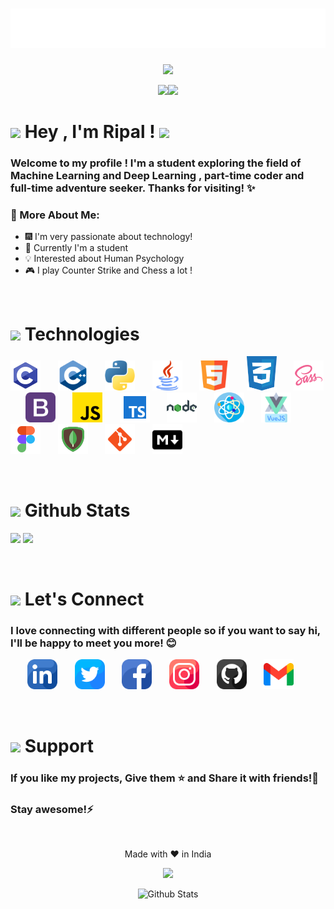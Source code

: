 <h1 align="center">
  <img src="https://github.com/ripalnakiya/ripalnakiya/blob/main/Images/name.svg" alt="Ripal Nakiya" />
</h1>

<p align="center">
<img src="https://media.giphy.com/media/M9gbBd9nbDrOTu1Mqx/giphy.gif" width="230">
</p>

<p align="center">
  <img src="https://git.io/typing-svg"><img src="https://readme-typing-svg.herokuapp.com?font=Sigmar&duration=4000&pause=1000&color=08D9D6&center=true&vCenter=true&width=435&lines=MERN+Stack+Development+%F0%9F%95%B8%EF%B8%8F;Machine+Learning+%F0%9F%A4%96;Love+C%2B%2B+and+Coffee+%E2%98%95">
 </p>
  
<h1>
  <img src="https://media.giphy.com/media/hvRJCLFzcasrR4ia7z/giphy.gif" width="32">
  Hey , I'm Ripal ! 
  <img src="https://media.giphy.com/media/12oufCB0MyZ1Go/giphy.gif" width="50">
</h1>

<h3>
  Welcome to my profile ! I'm a student exploring the field of Machine Learning and Deep Learning , part-time coder and full-time adventure seeker. Thanks for visiting! ✨
</h3>

### 🚀 More About Me:
- 🎆 I'm very passionate about technology!
- 🎯 Currently I'm a student
- 💡 Interested about Human Psychology
- 🎮 I play Counter Strike and Chess a lot !

<br>

<h1>
<img src="https://media.giphy.com/media/kDwMzy7iCHqLhvNj5D/giphy.gif" width="48">
  Technologies
</h1>

<p>
  <a><img width="48px" alt="C" title="C" src="./Images/Technologies/c.png"></a>
  &#8287;&#8287;&#8287;&#8287;&#8287;
  <a><img width="48px" alt="C++" title="C++" src="./Images/Technologies/cpp.png"></a>
  &#8287;&#8287;&#8287;&#8287;&#8287;
  <a><img width="48px" alt="Python" title="Python" src="./Images/Technologies/python.png"></a>
  &#8287;&#8287;&#8287;&#8287;&#8287;
  <a><img width="48px" alt="Java" title="Java" src="./Images/Technologies/java.png"></a>
  &#8287;&#8287;&#8287;&#8287;&#8287;
  <a><img width="48px" alt="HTML5" title="HTML5" src="./Images/Technologies/html5.png"></a>
  &#8287;&#8287;&#8287;&#8287;&#8287;
  <a><img width="48px" alt="CSS3" title="CSS3" src="./Images/Technologies/css.png"></a>
  &#8287;&#8287;&#8287;&#8287;&#8287;
  <a><img width="48px" alt="SASS" title="SASS" src="./Images/Technologies/sass.png"></a>
  &#8287;&#8287;&#8287;&#8287;&#8287;
  <a><img width="48px" alt="Bootstrap" title="Bootstrap" src="./Images/Technologies/bootstrap.png"></a>
  &#8287;&#8287;&#8287;&#8287;&#8287;
  <a><img width="48px" alt="JavaScript" title="JavaScript" src="./Images/Technologies/javascript.png"></a>
  &#8287;&#8287;&#8287;&#8287;&#8287;
  <a><img width="48px" alt="Typescript" title="Typescript" src="./Images/Technologies/typescript.png"></a>
  &#8287;&#8287;&#8287;&#8287;&#8287;
  <a><img width="48px" alt="NodeJS" title="NodeJS" src="./Images/Technologies/nodejs.png"></a>
  &#8287;&#8287;&#8287;&#8287;&#8287;
  <a><img width="48px" alt="ReactJS" title="ReactJS" src="./Images/Technologies/react.png"></a>
  &#8287;&#8287;&#8287;&#8287;&#8287;
  <a><img width="48px" alt="VueJS" title="VueJS" src="./Images/Technologies/vuejs.png"></a>
  &#8287;&#8287;&#8287;&#8287;&#8287;
  <a><img width="48px" alt="Figma" title="Figma" src="./Images/Technologies/figma.png"></a>
  &#8287;&#8287;&#8287;&#8287;&#8287;
  <a><img width="48px" alt="MongoDB" title="MongoDB" src="./Images/Technologies/mongodb.png"></a>
  &#8287;&#8287;&#8287;&#8287;&#8287;
  <a><img width="48px" alt="Git" title="Git" src="./Images/Technologies/git.png"></a>
  &#8287;&#8287;&#8287;&#8287;&#8287;
  <a><img width="48px" alt="Markdown" title="Markdown" src="./Images/Technologies/markdown.png"></a>
  &#8287;&#8287;&#8287;&#8287;&#8287;
</p>

<br>

<h1>
<img src="https://media.giphy.com/media/I9vZ4cFaR4b2cq9G39/giphy.gif" width="48">
  Github Stats
</h1>

<a><img  src="https://github-readme-stats.vercel.app/api?username=ripalnakiya&theme=dark&show_icons=true&hide=issues"> </a>
<a><img src="https://github-readme-stats.vercel.app/api/top-langs/?username=ripalnakiya&theme=dark&layout=compact"> </a>
<!-- <img src="https://github-readme-stats.vercel.app/api/pin/?username=ripalnakiya&repo=github-readme-stats"> -->

<br>

<h1> <img src="https://media.giphy.com/media/LnQjpWaON8nhr21vNW/giphy.gif" width="64"> Let's Connect </h1>
<h3>I love connecting with different people so if you want to say hi, I'll be happy to meet you more! 😊</h3>
 
<!-- Social icons section -->
<p align="center">
  <a href="https://www.linkedin.com/in/ripal-nakiya-0a96a4203/"><img width="48px" alt="LinkedIN" title="LinkedIN" src="./Images/SocialMedia/linkedin.png"></a>
  &#8287;&#8287;&#8287;&#8287;&#8287;
  <a href="https://twitter.com/RipalNakiya"><img width="48px" alt="Twitter" title="Twitter" src="./Images/SocialMedia/twitter.png"></a>
  &#8287;&#8287;&#8287;&#8287;&#8287;
  <a href="https://facebook.com/ripalnakiya"><img width="48px" alt="Facebook" title="Facebook" src="./Images/SocialMedia/facebook.png"></a>
  &#8287;&#8287;&#8287;&#8287;&#8287;
  <a href="https://www.instagram.com/jets_5645/?hl=en"><img  width="48px" alt="Instagram" title="Instagram" src="./Images/SocialMedia/instagram.png"></a>
  &#8287;&#8287;&#8287;&#8287;&#8287;
  <a href="https://github.com/ripalnakiya"><img width="48px" alt="Github" title="Github" src="./Images/SocialMedia/github.png"></a>
  &#8287;&#8287;&#8287;&#8287;&#8287;
  <a href="mailto:ripalvnakiya5645@gmail.com"><img width="48px" alt="Gmail" title="Gmail" src="./Images/SocialMedia/gmail.png"></a>
  &#8287;&#8287;&#8287;&#8287;&#8287;
</p>

<br>

<h1>
  <img src="https://media.giphy.com/media/IgXrlyDjAZVJyEcP6f/giphy.gif" width="48">
  Support
</h1>

<h3>If you like my projects, Give them ⭐ and Share it with friends!💙 </h3>
<h3>Stay awesome!⚡️</h3>
 
 <br>
 
<p align="center"> Made with ❤️ in India </p>

<p align="center">
  <img src="https://profile-counter.glitch.me/ripalnakiya/count.svg">
</p>
  
<p align="center">
        <img src="https://raw.githubusercontent.com/bornmay/bornmay/Update/svg/Bottom.svg" alt="Github Stats" />
</p>


